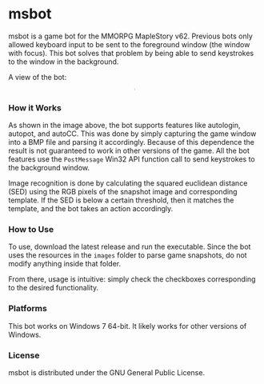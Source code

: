 # msbot
msbot is a game bot for the MMORPG MapleStory v62. Previous bots only allowed keyboard input to be sent to the foreground window (the window with focus). This bot solves that problem by being able to send keystrokes to the window in the background.

A view of the bot:

<p align='center'><img src="https://raw.github.com/4148/msbot/master/msbot.png" height="0.150%" width="00.15%"/></p>

### How it Works

As shown in the image above, the bot supports features like autologin, autopot, and autoCC. This was done by simply capturing the game window into a BMP file and parsing it accordingly. Because of this dependence the result is not guaranteed to work in other versions of the game. All the bot features use the `PostMessage` Win32 API function call to send keystrokes to the background window.

Image recognition is done by calculating the squared euclidean distance (SED) using the RGB pixels of the snapshot image and corresponding template. If the SED is below a certain threshold, then it matches the template, and the bot takes an action accordingly.


### How to Use
To use, download the latest release and run the executable. Since the bot uses the resources in the `images` folder to parse game snapshots, do not modify anything inside that folder.

From there, usage is intuitive: simply check the checkboxes corresponding to the desired functionality. 

### Platforms
This bot works on Windows 7 64-bit. It likely works for other versions of Windows. 

### License
msbot is distributed under the GNU General Public License.
